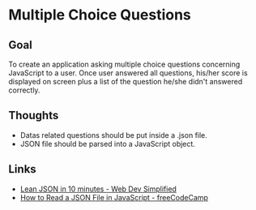 # Multiple Choice Questions

## Goal
To create an application asking multiple choice questions concerning JavaScript to a user. Once user answered all questions, his/her score is displayed on screen plus a list of the question he/she didn't answered correctly.

## Thoughts
- Datas related questions should be put inside a .json file.
- JSON file should be parsed into a JavaScript object.

## Links
- [Lean JSON in 10 minutes - Web Dev Simplified](https://www.youtube.com/watch?v=iiADhChRriM)
- [How to Read a JSON File in JavaScript - freeCodeCamp](https://www.freecodecamp.org/news/how-to-read-json-file-in-javascript/)